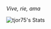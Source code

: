 _Vive, rie, ama_

![tjor75's Stats](https://github-readme-stats.vercel.app/api?username=tjor75&theme=vue-dark&show_icons=true&hide_border=true&count_private=true)
